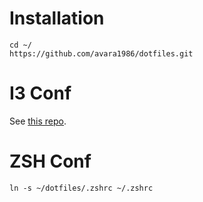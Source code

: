 
# Installation
```
cd ~/
https://github.com/avara1986/dotfiles.git
```


# I3 Conf
See [this repo](https://github.com/avara1986/my-i3-config).


# ZSH Conf
```
ln -s ~/dotfiles/.zshrc ~/.zshrc
```